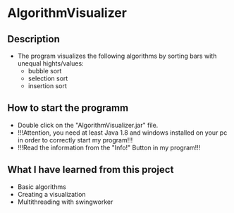 # AlgorithmVisualizer

## Description

- The program visualizes the following algorithms by sorting bars with unequal hights/values:
  - bubble sort
  - selection sort
  - insertion sort

## How to start the programm

- Double click on the "AlgorithmVisualizer.jar" file.
- !!!Attention, you need at least Java 1.8 and windows installed on your pc in order to correctly start my program!!!
- !!!Read the information from the "Info!" Button in my program!!!

## What I have learned from this project

- Basic algorithms
- Creating a visualization
- Multithreading with swingworker
